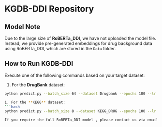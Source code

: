 # KGDB-DDI Repository

## Model Note
Due to the large size of ​**RoBERTa_DDI**, we have not uploaded the model file. Instead, we provide pre-generated embeddings for drug background data using RoBERTa_DDI, which are stored in the `Data` folder.

## How to Run KGDB-DDI
Execute one of the following commands based on your target dataset:

1. For the ​**DrugBank** dataset:
```bash
python predict.py --batch_size 64 --dataset Drugbank --epochs 100 --lr 0.0001 --gpu 0 --p 0.1

1. For the ​**KEGG** dataset:
```bash
python predict.py --batch_size 8 --dataset KEGG_DRUG --epochs 100 --lr 0.00005 --gpu 0 --p 0.1

If you require the full ​RoBERTa_DDI model , please contact us via email.
